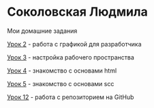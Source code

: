 # Соколовская Людмила
Мои домашние задания

[Урок 2](https://LudmilaSokol.github.io/lesson_2/ "изображения для проекта") - работа с графикой для разработчика

[Урок 3](https://LudmilaSokol.github.io/lesson_3/ "скрины") - настройка рабочего пространства

[Урок 4](https://LudmilaSokol.github.io/lesson_4/ "файл с ссылкой на codepen") - знакомство с основами html

[Урок 5](https://LudmilaSokol.github.io/lesson_5/ "мини-книга") - знакомство с основами scc

[Урок 12](https://LudmilaSokol.github.io/lesson_12/ "Описание") - работа с репозиторием на GitHub
